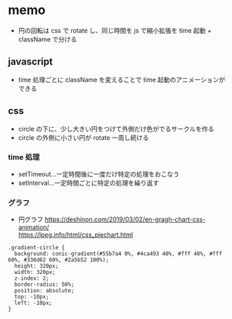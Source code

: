 # memo

- 円の回転は css で rotate し、同じ時間を js で縮小拡張を time 起動 + className で分ける

## javascript

- time 処理ごとに className を変えることで time 起動のアニメーションができる

## css

- circle の下に、少し大きい円をつけて外側だけ色がでるサークルを作る
- circle の外側に小さい円が rotate 一周し続ける

### time 処理

- setTimeout…一定時間後に一度だけ特定の処理をおこなう
- setInterval…一定時間ごとに特定の処理を繰り返す

### グラフ

- 円グラフ
  https://deshinon.com/2019/03/02/en-gragh-chart-css-animation/ <br>
  https://lpeg.info/html/css_piechart.html <br>

```
.gradient-circle {
  background: conic-gradient(#55b7a4 0%, #4ca493 40%, #fff 40%, #fff 60%, #336d62 60%, #2a5b52 100%);
  height: 320px;
  width: 320px;
  z-index: 2;
  border-radius: 50%;
  position: absolute;
  top: -10px;
  left: -10px;
}
```
